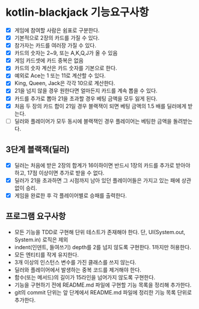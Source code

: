 # kotlin-blackjack 기능요구사항 
-[x] 게임에 참여할 사람은 쉼표로 구분한다.
-[x] 기본적으로 2장의 카드를 가질 수 있다.
-[x] 참가자는 카드를 여러장 가질 수 있다.
-[x] 카드의 숫자는 2~9, 또는 A,K,Q,J가 올 수 있음
-[x] 게임 카드셋에 카드 중복은 없음
-[x] 카드의 숫자 계산은 카드 숫자를 기본으로 한다.
-[x] 예외로 Ace는 1 또는 11로 계산할 수 있다.
-[x] King, Queen, Jack은 각각 10으로 계산한다.
-[x] 21을 넘지 않을 경우 원한다면 얼마든지 카드를 계속 뽑을 수 있다.
-[x] 카드를 추가로 뽑아 21을 초과할 경우 베팅 금액을 모두 잃게 된다.
-[x] 처음 두 장의 카드 합이 21일 경우 블랙잭이 되면 베팅 금액의 1.5 배를 딜러에게 받는다.
-[ ] 딜러와 플레이어가 모두 동시에 블랙잭인 경우 플레이어는 베팅한 금액을 돌려받는다.

## 3단계 블랙잭(딜러)
-[x] 딜러는 처음에 받은 2장의 합계가 16이하이면 반드시 1장의 카드를 추가로 받아야 하고, 17점 이상이면 추가로 받을 수 없다.
-[x] 딜러가 21을 초과하면 그 시점까지 남아 있던 플레이어들은 가지고 있는 패에 상관 없이 승리.
-[x] 게임을 완료한 후 각 플레이어별로 승패를 출력한다.

## 프로그램 요구사항

- 모든 기능을 TDD로 구현해 단위 테스트가 존재해야 한다. 단, UI(System.out, System.in) 로직은 제외
- indent(인덴트, 들여쓰기) depth를 2를 넘지 않도록 구현한다. 1까지만 허용한다.
- 모든 엔티티를 작게 유지한다.
- 3개 이상의 인스턴스 변수를 가진 클래스를 쓰지 않는다.
- 딜러와 플레이어에서 발생하는 중복 코드를 제거해야 한다.
- 함수(또는 메서드)의 길이가 15라인을 넘어가지 않도록 구현한다.
- 기능을 구현하기 전에 README.md 파일에 구현할 기능 목록을 정리해 추가한다.
- git의 commit 단위는 앞 단계에서 README.md 파일에 정리한 기능 목록 단위로 추가한다.